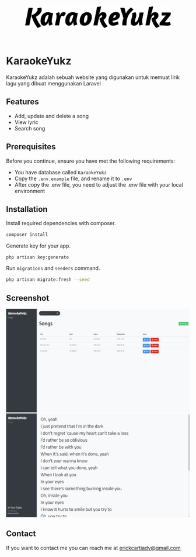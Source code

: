 <p align="center"><a href="https://github.com/erickkartiadi/KaraokeYukz" target="_blank"><img src="screenshots/logo.png" width="400"></a></p><br/>

# KaraokeYukz

KaraokeYukz adalah sebuah website yang digunakan untuk memuat lirik lagu yang dibuat menggunakan Laravel

## Features

-   Add, update and delete a song
-   View lyric
-   Search song

## Prerequisites

Before you continue, ensure you have met the following requirements:

-   You have database called `KaraokeYukz`
-   Copy the `.env.example` file, and rename it to `.env`
-   After copy the .env file, you need to adjust the .env file with your local environment

## Installation

Install required dependencies with composer.

```bash
composer install
```

Generate key for your app.

```
php artisan key:generate
```

Run `migrations` and `seeders` command.

```bash
php artisan migrate:fresh --seed
```

## Screenshot

![](screenshots/home.png)
![](screenshots/lyric.png)

## Contact

If you want to contact me you can reach me at erickcartiady@gmail.com
